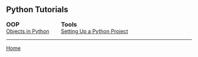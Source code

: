 ## Python Tutorials


<div>

  <!-- <div style="display:inline-block; vertical-align:top; margin-right:2em;">
    <h3 style="margin:0;">Functrion</h3>
    <ul style="margin:0; padding-left:0px; list-style:none;">
      <li><a href="./oop/1_object.html">Object</a></li>
    </ul>
  </div> -->

  <div style="display:inline-block; vertical-align:top; margin-right:2em;">
    <h3 style="margin:0;">OOP</h3>
    <ul style="margin:0; padding-left:0px; list-style:none;">
      <li><a href="./oop/1_object_in_python.html">Objects in Python</a></li>
    </ul>
  </div>

<div style="display:inline-block; vertical-align:top; margin-right:2em;">
    <h3 style="margin:0;">Tools</h3>
    <ul style="margin:0; padding-left:0; list-style:none;">
      <li><a href="./common/1_Setting_Up_a_Python_Project.html">Setting Up a Python Project</a></li>
    </ul>
  </div>
</div>


---

[Home](./../README.md)
